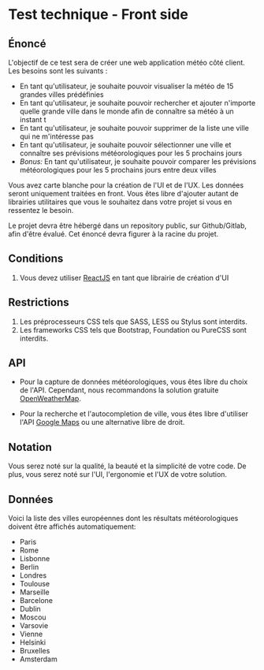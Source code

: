 # Test technique - Front side

## Énoncé

L'objectif de ce test sera de créer une web application météo côté client. Les besoins sont les suivants :

- En tant qu'utilisateur, je souhaite pouvoir visualiser la météo de 15 grandes villes prédéfinies
- En tant qu'utilisateur, je souhaite pouvoir rechercher et ajouter n'importe quelle grande ville dans le monde afin de connaître sa météo à un instant t
- En tant qu'utilisateur, je souhaite pouvoir supprimer de la liste une ville qui ne m'intéresse pas
- En tant qu'utilisateur, je souhaite pouvoir sélectionner une ville et connaître ses prévisions météorologiques pour les 5 prochains jours
- _Bonus:_ En tant qu'utilisateur, je souhaite pouvoir comparer les prévisions météorologiques pour les 5 prochains jours entre deux villes

Vous avez carte blanche pour la création de l'UI et de l'UX. Les données seront uniquement traitées en front. Vous êtes libre d'ajouter autant de librairies utilitaires que vous le souhaitez dans votre projet si vous en ressentez le besoin.

Le projet devra être hébergé dans un repository public, sur Github/Gitlab, afin d'être évalué. Cet énoncé devra figurer à la racine du projet.

## Conditions

1. Vous devez utiliser [ReactJS](https://reactjs.org/) en tant que librairie de création d'UI

## Restrictions

1. Les préprocesseurs CSS tels que SASS, LESS ou Stylus sont interdits.
2. Les frameworks CSS tels que Bootstrap, Foundation ou PureCSS sont interdits.

## API

- Pour la capture de données météorologiques, vous êtes libre du choix de l'API. Cependant, nous recommandons la solution gratuite [OpenWeatherMap](https://openweathermap.org/).

- Pour la recherche et l'autocompletion de ville, vous êtes libre d'utiliser l'API [Google Maps](https://developers.google.com/places/web-service/autocomplete) ou une alternative libre de droit.

## Notation

Vous serez noté sur la qualité, la beauté et la simplicité de votre code. De plus, vous serez noté sur l'UI, l'ergonomie et l'UX de votre solution.

## Données

Voici la liste des villes européennes dont les résultats météorologiques doivent être affichés automatiquement:

- Paris
- Rome
- Lisbonne
- Berlin
- Londres
- Toulouse
- Marseille
- Barcelone
- Dublin
- Moscou
- Varsovie
- Vienne
- Helsinki
- Bruxelles
- Amsterdam